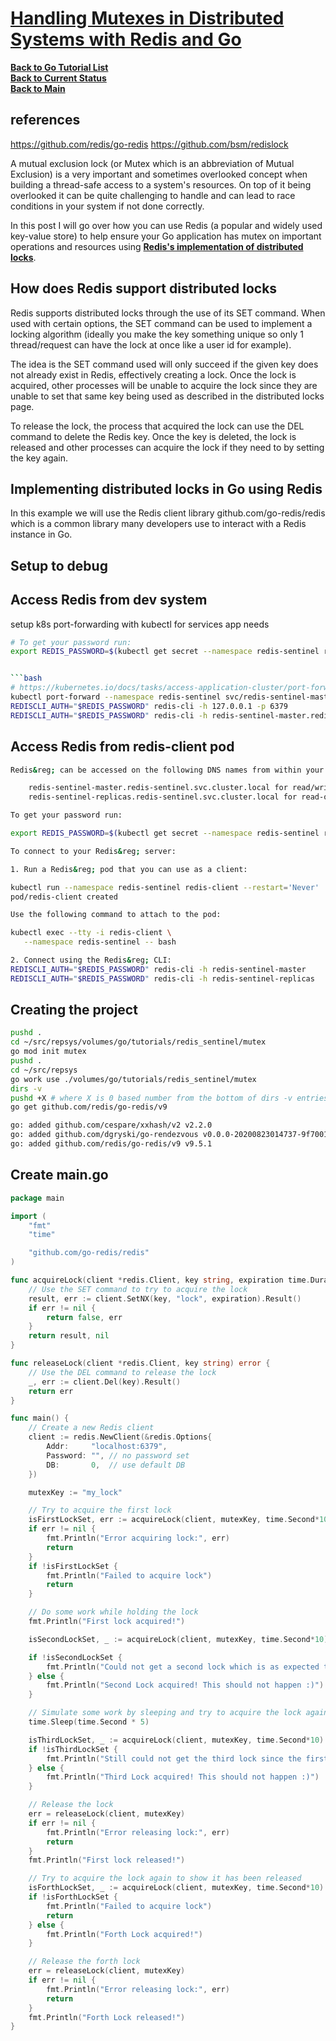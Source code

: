 # **[Handling Mutexes in Distributed Systems with Redis and Go](https://dev.to/jdvert/handling-mutexes-in-distributed-systems-with-redis-and-go-5g0d)**

**[Back to Go Tutorial List](../../tutorial_list.md)**\
**[Back to Current Status](../../../../../development/status/weekly/current_status.md)**\
**[Back to Main](../../../../../README.md)**

## references

<https://github.com/redis/go-redis>
<https://github.com/bsm/redislock>

A mutual exclusion lock (or Mutex which is an abbreviation of Mutual Exclusion) is a very important and sometimes overlooked concept when building a thread-safe access to a system's resources. On top of it being overlooked it can be quite challenging to handle and can lead to race conditions in your system if not done correctly.

In this post I will go over how you can use Redis (a popular and widely used key-value store) to help ensure your Go application has mutex on important operations and resources using **[Redis's implementation of distributed locks](https://redis.io/docs/manual/patterns/distributed-locks/)**.

## How does Redis support distributed locks

Redis supports distributed locks through the use of its SET command. When used with certain options, the SET command can be used to implement a locking algorithm (ideally you make the key something unique so only 1 thread/request can have the lock at once like a user id for example).

The idea is the SET command used will only succeed if the given key does not already exist in Redis, effectively creating a lock. Once the lock is acquired, other processes will be unable to acquire the lock since they are unable to set that same key being used as described in the distributed locks page.

To release the lock, the process that acquired the lock can use the DEL command to delete the Redis key. Once the key is deleted, the lock is released and other processes can acquire the lock if they need to by setting the key again.

## Implementing distributed locks in Go using Redis

In this example we will use the Redis client library github.com/go-redis/redis which is a common library many developers use to interact with a Redis instance in Go.

## Setup to debug

## Access Redis from dev system

setup k8s port-forwarding with kubectl for services app needs

```bash
# To get your password run:
export REDIS_PASSWORD=$(kubectl get secret --namespace redis-sentinel redis-sentinel -o jsonpath="{.data.redis-password}" | base64 -d)


```bash
# https://kubernetes.io/docs/tasks/access-application-cluster/port-forward-access-application-cluster/
kubectl port-forward --namespace redis-sentinel svc/redis-sentinel-master 6379:6379 
REDISCLI_AUTH="$REDIS_PASSWORD" redis-cli -h 127.0.0.1 -p 6379
REDISCLI_AUTH="$REDIS_PASSWORD" redis-cli -h redis-sentinel-master.redis-sentinel.svc.cluster.local -p 6379
```

## Access Redis from redis-client pod

```bash
Redis&reg; can be accessed on the following DNS names from within your cluster:

    redis-sentinel-master.redis-sentinel.svc.cluster.local for read/write operations (port 6379)
    redis-sentinel-replicas.redis-sentinel.svc.cluster.local for read-only operations (port 6379)

To get your password run:

export REDIS_PASSWORD=$(kubectl get secret --namespace redis-sentinel redis-sentinel -o jsonpath="{.data.redis-password}" | base64 -d)

To connect to your Redis&reg; server:

1. Run a Redis&reg; pod that you can use as a client:

kubectl run --namespace redis-sentinel redis-client --restart='Never'  --env REDIS_PASSWORD=$REDIS_PASSWORD  --image docker.io/bitnami/redis:7.2.4-debian-12-r12 --command -- sleep infinity
pod/redis-client created

Use the following command to attach to the pod:

kubectl exec --tty -i redis-client \
   --namespace redis-sentinel -- bash

2. Connect using the Redis&reg; CLI:
REDISCLI_AUTH="$REDIS_PASSWORD" redis-cli -h redis-sentinel-master
REDISCLI_AUTH="$REDIS_PASSWORD" redis-cli -h redis-sentinel-replicas

```

## Creating the project

```bash
pushd .
cd ~/src/repsys/volumes/go/tutorials/redis_sentinel/mutex
go mod init mutex
pushd .
cd ~/src/repsys
go work use ./volumes/go/tutorials/redis_sentinel/mutex
dirs -v
pushd +X # where X is 0 based number from the bottom of dirs -v entries
go get github.com/redis/go-redis/v9

go: added github.com/cespare/xxhash/v2 v2.2.0
go: added github.com/dgryski/go-rendezvous v0.0.0-20200823014737-9f7001d12a5f
go: added github.com/redis/go-redis/v9 v9.5.1

```

## Create main.go

```go
package main

import (
    "fmt"
    "time"

    "github.com/go-redis/redis"
)

func acquireLock(client *redis.Client, key string, expiration time.Duration) (bool, error) {
    // Use the SET command to try to acquire the lock
    result, err := client.SetNX(key, "lock", expiration).Result()
    if err != nil {
        return false, err
    }
    return result, nil
}

func releaseLock(client *redis.Client, key string) error {
    // Use the DEL command to release the lock
    _, err := client.Del(key).Result()
    return err
}

func main() {
    // Create a new Redis client
    client := redis.NewClient(&redis.Options{
        Addr:     "localhost:6379",
        Password: "", // no password set
        DB:       0,  // use default DB
    })

    mutexKey := "my_lock"

    // Try to acquire the first lock
    isFirstLockSet, err := acquireLock(client, mutexKey, time.Second*10)
    if err != nil {
        fmt.Println("Error acquiring lock:", err)
        return
    }
    if !isFirstLockSet {
        fmt.Println("Failed to acquire lock")
        return
    }

    // Do some work while holding the lock
    fmt.Println("First lock acquired!")

    isSecondLockSet, _ := acquireLock(client, mutexKey, time.Second*10)

    if !isSecondLockSet {
        fmt.Println("Could not get a second lock which is as expected this is where you would force the request out.")
    } else {
        fmt.Println("Second Lock acquired! This should not happen :)")
    }

    // Simulate some work by sleeping and try to acquire the lock again to see that it fails
    time.Sleep(time.Second * 5)

    isThirdLockSet, _ := acquireLock(client, mutexKey, time.Second*10)
    if !isThirdLockSet {
        fmt.Println("Still could not get the third lock since the first lock is still set.")
    } else {
        fmt.Println("Third Lock acquired! This should not happen :)")
    }

    // Release the lock
    err = releaseLock(client, mutexKey)
    if err != nil {
        fmt.Println("Error releasing lock:", err)
        return
    }
    fmt.Println("First lock released!")

    // Try to acquire the lock again to show it has been released
    isForthLockSet, _ := acquireLock(client, mutexKey, time.Second*10)
    if !isForthLockSet {
        fmt.Println("Failed to acquire lock")
        return
    } else {
        fmt.Println("Forth Lock acquired!")
    }

    // Release the forth lock
    err = releaseLock(client, mutexKey)
    if err != nil {
        fmt.Println("Error releasing lock:", err)
        return
    }
    fmt.Println("Forth Lock released!")
}

```
